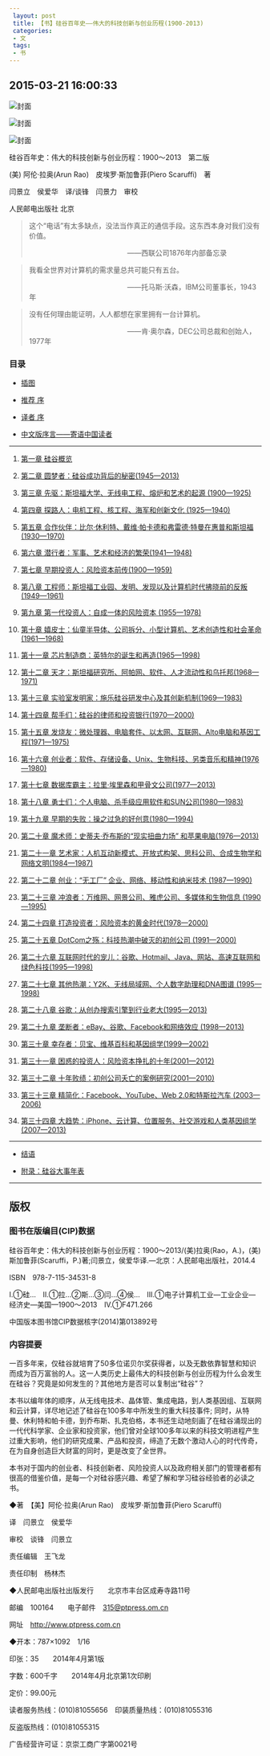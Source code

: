 ```yaml
---
 layout: post
 title: 【书】硅谷百年史——伟大的科技创新与创业历程(1900-2013)
 categories:
 - 文
 tags:
 - 书
---
```


## 2015-03-21 16:00:33

![封面](/book/硅谷百年史_1900-2013/Image_000.jpg)

![封面](/book/硅谷百年史_1900-2013/Image_001.jpg)

![封面](/book/硅谷百年史_1900-2013/Image_001-2.jpg)

硅谷百年史：伟大的科技创新与创业历程：1900～2013　第二版

(美) 阿伦·拉奥(Arun Rao)　皮埃罗·斯加鲁菲(Piero Scaruffi)　著

闫景立　侯爱华　译/谈锋　闫景力　审校

人民邮电出版社 北京

>这个“电话”有太多缺点，没法当作真正的通信手段。这东西本身对我们没有价值。
>
>　　　　　　　　　　　　　　——西联公司1876年内部备忘录

>我看全世界对计算机的需求量总共可能只有五台。
>
>　　　　　　　　　　　　　　——托马斯·沃森，IBM公司董事长，1943年

>没有任何理由能证明，人人都想在家里拥有一台计算机。
>
>　　　　　　　　　　　　　　——肯·奥尔森，DEC公司总裁和创始人，1977年

### 目录

- [插图](/book/硅谷百年史_1900-2013/第_0_插图.md)

- [推荐 序](/book/硅谷百年史_1900-2013/第_I_推荐_序.md)

- [译者 序](/book/硅谷百年史_1900-2013/第_II_译者_序.md)

- [中文版序言——寄语中国读者](/book/硅谷百年史_1900-2013/第_III_中文版序言——寄语中国读者.md)

-----

1. [第一章 硅谷概览](/book/硅谷百年史_1900-2013/第1章_硅谷概览.md)

1. [第二章 圆梦者：硅谷成功背后的秘密(1945—2013)](/book/硅谷百年史_1900-2013/第2章_圆梦者：硅谷成功背后的秘密_1945—2013.md)

1. [第三章 先驱：斯坦福大学、无线电工程、熔炉和艺术的起源 (1900—1925)](/book/硅谷百年史_1900-2013/第3章_先驱：斯坦福大学、无线电工程、熔炉和艺术的起源_1900—1925.md)

1. [第四章 探路人：电机工程、核工程、海军和创新文化 (1925—1940)](/book/硅谷百年史_1900-2013/第4章_探路人：电机工程、核工程、海军和创新文化_1925—1940.md)

1. [第五章 合作伙伴：比尔·休利特、戴维·帕卡德和弗雷德·特曼在惠普和斯坦福 (1930—1970)](/book/硅谷百年史_1900-2013/第5章_合作伙伴：比尔·休利特、戴维·帕卡德和弗雷德·特曼在惠普和斯坦福_1930—1970.md)

1. [第六章 潜行者：军事、艺术和经济的繁荣(1941—1948)](/book/硅谷百年史_1900-2013/第6章_潜行者：军事、艺术和经济的繁荣_1941—1948.md)

1. [第七章 早期投资人：风险资本前传(1900—1959)](/book/硅谷百年史_1900-2013/第7章_早期投资人：风险资本前传_1900—1959.md)

1. [第八章 工程师：斯坦福工业园、发明、发现以及计算机时代拂晓前的反叛(1949—1961)](/book/硅谷百年史_1900-2013/第8章_工程师：斯坦福工业园、发明、发现以及计算机时代拂晓前的反叛_1949—1961.md)

1. [第九章 第一代投资人：自成一体的风险资本 (1955—1978)](/book/硅谷百年史_1900-2013/第9章_第一代投资人：自成一体的风险资本_1955—1978.md)

1. [第十章 嬉皮士：仙童半导体、公司拆分、小型计算机、艺术创造性和社会革命(1961—1968)](/book/硅谷百年史_1900-2013/第10章_嬉皮士：仙童半导体、公司拆分、小型计算机、艺术创造性和社会革命_1961—1968.md)

1. [第十一章 芯片制造商：英特尔的诞生和再造(1965—1998)](/book/硅谷百年史_1900-2013/第11章_芯片制造商：英特尔的诞生和再造_1965—1998.md)

1. [第十二章 天才：斯坦福研究所、阿帕网、软件、人才流动性和乌托邦(1968—1971)](/book/硅谷百年史_1900-2013/第12章_天才：斯坦福研究所、阿帕网、软件、人才流动性和乌托邦_1968—1971.md)

1. [第十三章 实验室发明家：施乐硅谷研发中心及其创新机制(1969—1983)](/book/硅谷百年史_1900-2013/第13章_实验室发明家：施乐硅谷研发中心及其创新机制_1969—1983.md)

1. [第十四章 帮手们：硅谷的律师和投资银行(1970—2000)](/book/硅谷百年史_1900-2013/第14章_帮手们：硅谷的律师和投资银行_1970—2000.md)

1. [第十五章 发烧友：微处理器、电脑套件、以太网、互联网、Alto电脑和基因工程(1971—1975)](/book/硅谷百年史_1900-2013/第15章_发烧友：微处理器、电脑套件、以太网、互联网、Alto电脑和基因工程_1971—1975.md)

1. [第十六章 创业者：软件、存储设备、Unix、生物科技、另类音乐和精神(1976—1980)](/book/硅谷百年史_1900-2013/第16章_创业者：软件、存储设备、Unix、生物科技、另类音乐和精神_1976—1980.md)

1. [第十七章 数据库霸主：拉里·埃里森和甲骨文公司(1977—2013)](/book/硅谷百年史_1900-2013/第17章_数据库霸主：拉里·埃里森和甲骨文公司_1977—2013.md)

1. [第十八章 勇士们：个人电脑、杀手级应用软件和SUN公司(1980—1983)](/book/硅谷百年史_1900-2013/第18章_勇士们：个人电脑、杀手级应用软件和SUN公司_1980—1983.md)

1. [第十九章 早期的失败：操之过急的好创意(1980—1994)](/book/硅谷百年史_1900-2013/第19章_早期的失败：操之过急的好创意_1980—1994.md)

1. [第二十章 魔术师：史蒂夫·乔布斯的“现实扭曲力场” 和苹果电脑(1976—2013)](/book/硅谷百年史_1900-2013/第20章_魔术师：史蒂夫·乔布斯的“现实扭曲力场”和苹果电脑_1976—2013.md)

1. [第二十一章 艺术家：人机互动新模式、开放式构架、思科公司、合成生物学和网络文明(1984—1987)](/book/硅谷百年史_1900-2013/第21章_艺术家：人机互动新模式、开放式构架、思科公司、合成生物学和网络文明_1984—1987.md)

1. [第二十二章 创业：“无工厂” 企业、网络、移动性和纳米技术 (1987—1990)](/book/硅谷百年史_1900-2013/第22章_创业：“无工厂”企业、网络、移动性和纳米技术_1987—1990.md)

1. [第二十三章 冲浪者：万维网、网景公司、雅虎公司、多媒体和生物信息 (1990—1995)](/book/硅谷百年史_1900-2013/第23章_冲浪者：万维网、网景公司、雅虎公司、多媒体和生物信息_1990—1995.md)

1. [第二十四章 打造投资者：风险资本的黄金时代(1978—2000)](/book/硅谷百年史_1900-2013/第24章_打造投资者：风险资本的黄金时代_1978—2000.md)

1. [第二十五章 DotCom之殇：科技热潮中破灭的初创公司 (1991—2000)](/book/硅谷百年史_1900-2013/第25章_DotCom之殇：科技热潮中破灭的初创公司_1991—2000.md)

1. [第二十六章 互联网时代的宠儿：谷歌、Hotmail、Java、网站、高速互联网和绿色科技(1995—1998)](/book/硅谷百年史_1900-2013/第26章_互联网时代的宠儿：谷歌、Hotmail、Java、网站、高速互联网和绿色科技_1995—1998.md)

1. [第二十七章 其他热潮：Y2K、无线局域网、个人数字助理和DNA图谱 (1995—1998)](/book/硅谷百年史_1900-2013/第27章_其他热潮：Y2K、无线局域网、个人数字助理和DNA图谱_1995—1998.md)

1. [第二十八章 谷歌：从创办搜索引擎到行业老大(1995—2013)](/book/硅谷百年史_1900-2013/第28章_谷歌：从创办搜索引擎到行业老大_1995—2013.md)

1. [第二十九章 垄断者：eBay、谷歌、Facebook和网络效应 (1998—2013)](/book/硅谷百年史_1900-2013/第29章_垄断者：eBay、谷歌、Facebook和网络效应_1998—2013.md)

1. [第三十章 幸存者：贝宝、维基百科和基因组学(1999—2002)](/book/硅谷百年史_1900-2013/第30章_幸存者：贝宝、维基百科和基因组学_1999—2002.md)

1. [第三十一章 困惑的投资人：风险资本挣扎的十年(2001—2012)](/book/硅谷百年史_1900-2013/第31章_困惑的投资人：风险资本挣扎的十年_2001—2012.md)

1. [第三十二章 十年败绩：初创公司夭亡的案例研究(2001—2010)](/book/硅谷百年史_1900-2013/第32章_十年败绩：初创公司夭亡的案例研究_2001—2010.md)

1. [第三十三章 精简化：Facebook、YouTube、Web 2.0和特斯拉汽车 (2003—2006)](/book/硅谷百年史_1900-2013/第33章_精简化：Facebook、YouTube、Web_2.0和特斯拉汽车_2003—2006.md)

1. [第三十四章 大趋势：iPhone、云计算、位置服务、社交游戏和人类基因组学(2007—2013)](/book/硅谷百年史_1900-2013/第34章_大趋势：iPhone、云计算、位置服务、社交游戏和人类基因组学_2007—2013.md)

----

- [结语](/book/硅谷百年史_1900-2013/结语.md)

- [附录：硅谷大事年表](/book/硅谷百年史_1900-2013/附录：硅谷大事年表.md)

----

## 版权

### 图书在版编目(CIP)数据

硅谷百年史：伟大的科技创新与创业历程：1900～2013/(美)拉奥(Rao，A.)，(美)斯加鲁菲(Scaruffi，P.)著;闫景立，侯爱华译.—北京：人民邮电出版社，2014.4

ISBN　978-7-115-34531-8

Ⅰ.①硅…　Ⅱ.①拉…②斯…③闫…④侯…　Ⅲ.①电子计算机工业—工业企业—经济史—美国—1900～2013　Ⅳ.①F471.266

中国版本图书馆CIP数据核字(2014)第013892号

### 内容提要

一百多年来，仅硅谷就培育了50多位诺贝尔奖获得者，以及无数依靠智慧和知识而成为百万富翁的人。这一人类历史上最伟大的科技创新与创业历程为什么会发生在硅谷？究竟是如何发生的？其他地方是否可以复制出“硅谷”？

本书以编年体的顺序，从无线电技术、晶体管、集成电路，到人类基因组、互联网和云计算，详尽地记述了硅谷在100多年中所发生的重大科技事件; 同时，从特曼、休利特和帕卡德，到乔布斯、扎克伯格，本书还生动地刻画了在硅谷涌现出的一代代科学家、企业家和投资家，他们曾对全球100多年以来的科技文明进程产生过重大影响，他们的研究成果、产品和投资，缔造了无数个激动人心的时代传奇，在为自身创造巨大财富的同时，更是改变了全世界。

本书对于国内的创业者、科技创新者、风险投资人以及政府相关部门的管理者都有很高的借鉴价值，是每一个对硅谷感兴趣、希望了解和学习硅谷经验者的必读之书。

◆著　【美】阿伦·拉奥(Arun Rao)　皮埃罗·斯加鲁菲(Piero Scaruffi)

译　闫景立　侯爱华

审校　谈锋　闫景立

责任编辑　王飞龙

责任印制　杨林杰

◆人民邮电出版社出版发行　　北京市丰台区成寿寺路11号

邮编　100164　　电子邮件　315@ptpress.om.cn

网址　http://www.ptpress.com.cn

◆开本：787×1092　1/16

印张：35　　2014年4月第1版

字数：600千字　　2014年4月北京第1次印刷

定价：99.00元

读者服务热线：(010)81055656　印装质量热线：(010)81055316

反盗版热线：(010)81055315

广告经营许可证：京崇工商广字第0021号

